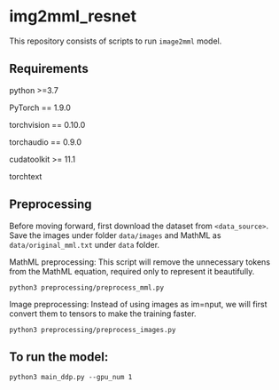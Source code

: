 # img2mml_resnet

This repository consists of scripts to run `image2mml` model. 

## Requirements 
python >=3.7

PyTorch == 1.9.0

torchvision == 0.10.0

torchaudio == 0.9.0

cudatoolkit >= 11.1

torchtext

## Preprocessing
Before moving forward, first download the dataset from `<data_source>`. Save the images under folder `data/images` and MathML as `data/original_mml.txt` under `data` folder.

MathML preprocessing:
This script will remove the unnecessary tokens from the MathML equation, required only to represent it beautifully.
```
python3 preprocessing/preprocess_mml.py
```
Image preprocessing:
Instead of using images as im=nput, we will first convert them to tensors to make the training faster.
```
python3 preprocessing/preprocess_images.py
```

## To run the model:

```
python3 main_ddp.py --gpu_num 1
```
